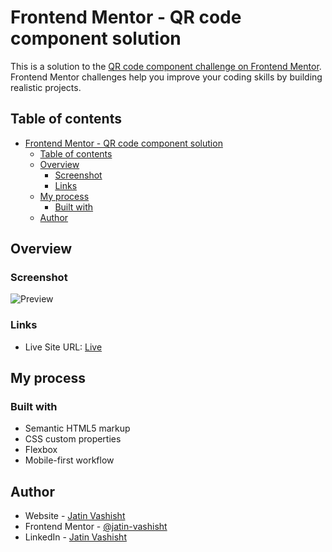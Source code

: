 # Frontend Mentor - QR code component solution

This is a solution to the [QR code component challenge on Frontend Mentor](https://www.frontendmentor.io/challenges/qr-code-component-iux_sIO_H). Frontend Mentor challenges help you improve your coding skills by building realistic projects. 

## Table of contents

- [Frontend Mentor - QR code component solution](#frontend-mentor---qr-code-component-solution)
  - [Table of contents](#table-of-contents)
  - [Overview](#overview)
    - [Screenshot](#screenshot)
    - [Links](#links)
  - [My process](#my-process)
    - [Built with](#built-with)
  - [Author](#author)

## Overview

### Screenshot

![Preview](https://firebasestorage.googleapis.com/v0/b/disney-plus-hotstar-clon-13914.appspot.com/o/images%2FScreenshot%202024-01-07%20132940.png?alt=media&token=f8df571e-c724-4a1d-ad6c-6e9d1f06209f)

### Links

- Live Site URL: [Live](https://jatinvashisht-frontendmentorchallenge.netlify.app/)

## My process

### Built with

- Semantic HTML5 markup
- CSS custom properties
- Flexbox
- Mobile-first workflow

## Author

- Website - [Jatin Vashisht](https://jatin-vashisht-portfolio.netlify.app/)
- Frontend Mentor - [@jatin-vashisht](https://www.frontendmentor.io/profile/jatin-vashisht)
- LinkedIn - [Jatin Vashisht](https://linkedin.com/in/jatin-vashisht)


